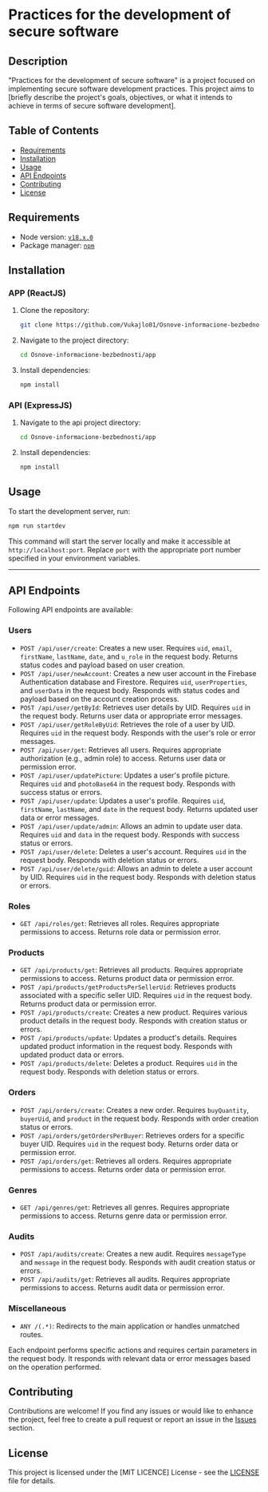 # Practices for the development of secure software

## Description

"Practices for the development of secure software" is a project focused on implementing secure software development practices. This project aims to [briefly describe the project's goals, objectives, or what it intends to achieve in terms of secure software development].

## Table of Contents

- [Requirements](#requirements)
- [Installation](#installation)
- [Usage](#usage)
- [API Endpoints](#api-endpoints)
- [Contributing](#contributing)
- [License](#license)

## Requirements
- Node version: [`v18.x.0`](https://nodejs.org/)
- Package manager: [`npm`](https://npmjs.com/)

## Installation

### APP (ReactJS)
1. Clone the repository:

   ```bash
   git clone https://github.com/Vukajlo01/Osnove-informacione-bezbednosti.git
   ```

2. Navigate to the project directory:

   ```bash
   cd Osnove-informacione-bezbednosti/app
   ```

3. Install dependencies:

   ```bash
   npm install
   ```

### API (ExpressJS)
1. Navigate to the api project directory:

   ```bash
   cd Osnove-informacione-bezbednosti/app
   ```

3. Install dependencies:

   ```bash
   npm install
   ```

## Usage

To start the development server, run:

```bash
npm run startdev
```

This command will start the server locally and make it accessible at `http://localhost:port`. Replace `port` with the appropriate port number specified in your environment variables.

-------------------

## API Endpoints

Following API endpoints are available:

### Users

- `POST /api/user/create`: Creates a new user. Requires `uid`, `email`, `firstName`, `lastName`, `date`, and `u_role` in the request body. Returns status codes and payload based on user creation.
- `POST /api/user/newAccount`: Creates a new user account in the Firebase Authentication database and Firestore. Requires `uid`, `userProperties`, and `userData` in the request body. Responds with status codes and payload based on the account creation process.
- `POST /api/user/getById`: Retrieves user details by UID. Requires `uid` in the request body. Returns user data or appropriate error messages.
- `POST /api/user/getRoleByUid`: Retrieves the role of a user by UID. Requires `uid` in the request body. Responds with the user's role or error messages.
- `POST /api/user/get`: Retrieves all users. Requires appropriate authorization (e.g., admin role) to access. Returns user data or permission error.
- `POST /api/user/updatePicture`: Updates a user's profile picture. Requires `uid` and `photoBase64` in the request body. Responds with success status or errors.
- `POST /api/user/update`: Updates a user's profile. Requires `uid`, `firstName`, `lastName`, and `date` in the request body. Returns updated user data or error messages.
- `POST /api/user/update/admin`: Allows an admin to update user data. Requires `uid` and `data` in the request body. Responds with success status or errors.
- `POST /api/user/delete`: Deletes a user's account. Requires `uid` in the request body. Responds with deletion status or errors.
- `POST /api/user/delete/guid`: Allows an admin to delete a user account by UID. Requires `uid` in the request body. Responds with deletion status or errors.

### Roles

- `GET /api/roles/get`: Retrieves all roles. Requires appropriate permissions to access. Returns role data or permission error.

### Products

- `GET /api/products/get`: Retrieves all products. Requires appropriate permissions to access. Returns product data or permission error.
- `POST /api/products/getProductsPerSellerUid`: Retrieves products associated with a specific seller UID. Requires `uid` in the request body. Returns product data or permission error.
- `POST /api/products/create`: Creates a new product. Requires various product details in the request body. Responds with creation status or errors.
- `POST /api/products/update`: Updates a product's details. Requires updated product information in the request body. Responds with updated product data or errors.
- `POST /api/products/delete`: Deletes a product. Requires `uid` in the request body. Responds with deletion status or errors.

### Orders

- `POST /api/orders/create`: Creates a new order. Requires `buyQuantity`, `buyerUid`, and `product` in the request body. Responds with order creation status or errors.
- `POST /api/orders/getOrdersPerBuyer`: Retrieves orders for a specific buyer UID. Requires `uid` in the request body. Returns order data or permission error.
- `POST /api/orders/get`: Retrieves all orders. Requires appropriate permissions to access. Returns order data or permission error.

### Genres

- `GET /api/genres/get`: Retrieves all genres. Requires appropriate permissions to access. Returns genre data or permission error.

### Audits

- `POST /api/audits/create`: Creates a new audit. Requires `messageType` and `message` in the request body. Responds with audit creation status or errors.
- `POST /api/audits/get`: Retrieves all audits. Requires appropriate permissions to access. Returns audit data or permission error.

### Miscellaneous

- `ANY /(.*)`: Redirects to the main application or handles unmatched routes.

Each endpoint performs specific actions and requires certain parameters in the request body. It responds with relevant data or error messages based on the operation performed.

## Contributing

Contributions are welcome! If you find any issues or would like to enhance the project, feel free to create a pull request or report an issue in the [Issues](https://github.com/Vukajlo01/Osnove-informacione-bezbednosti/issues) section.

## License

This project is licensed under the [MIT LICENCE] License - see the [LICENSE](LICENSE) file for details.
